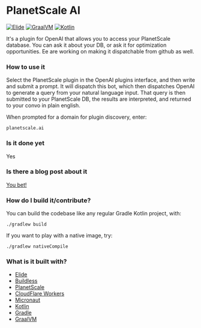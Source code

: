 # PlanetScale AI

[![Elide](https://elide.dev/shield)](https://elide.dev)
[![GraalVM](https://img.shields.io/badge/GraalVM-22.3.x-blue.svg?logo=oracle)](https://www.graalvm.org/)
[![Kotlin](https://img.shields.io/badge/Kotlin-1.8.20-blue.svg?logo=kotlin)](http://kotlinlang.org)

It's a plugin for OpenAI that allows you to access your PlanetScale database. You can ask it about your DB, or ask
it for optimization opportunities. Ee are working on making it dispatchable from github as well.

### How to use it

Select the PlanetScale plugin in the OpenAI plugins interface, and then write and submit a prompt. It will dispatch this bot,
which then dispatches OpenAI to generate a query from your natural language input. That query is then submitted to your
PlanetScale DB, the results are interpreted, and returned to your convo in plain english.

When prompted for a domain for plugin discovery, enter:
```
planetscale.ai
```

### Is it done yet

Yes

### Is there a blog post about it

[You bet!](https://cacheflow.blog)

### How do I build it/contribute?

You can build the codebase like any regular Gradle Kotlin project, with:
```
./gradlew build
```

If you want to play with a native image, try:
```
./gradlew nativeCompile
```

### What is it built with?

- [Elide](https://elide.dev)
- [Buildless](https://less.build)
- [PlanetScale](https://planetscale.com)
- [CloudFlare Workers](https://workers.cloudflare.com/)
- [Micronaut](https://micronaut.io)
- [Kotlin](https://kotlinlang.org)
- [Gradle](https://gradle.org)
- [GraalVM](https://graalvm.org)
